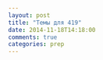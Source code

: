 ```yaml
---
layout: post
title: "Темы для 419"
date: 2014-11-18T14:18:00
comments: true
categories: prep
---
```

